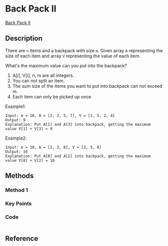 # Back Pack II

[Back Pack II](https://www.lintcode.com/problem/backpack-ii/description)

## Description
There are `n` items and a backpack with size `m`. Given array `A` representing the size of each item and array `V` representing the value of each item.

What's the maximum value can you put into the backpack?

1. A[i], V[i], n, m are all integers.
2. You can not split an item.
3. The sum size of the items you want to put into backpack can not exceed m.
4. Each item can only be picked up once

Example1:
``` 
Input: m = 10, A = [2, 3, 5, 7], V = [1, 5, 2, 4]
Output: 9
Explanation: Put A[1] and A[3] into backpack, getting the maximum value V[1] + V[3] = 9 
```

Example2:
``` 
Input: m = 10, A = [2, 3, 8], V = [2, 5, 8]
Output: 10
Explanation: Put A[0] and A[2] into backpack, getting the maximum value V[0] + V[2] = 10 
```


## Methods

### Method 1


### Key Points


### Code
```java


```


## Reference